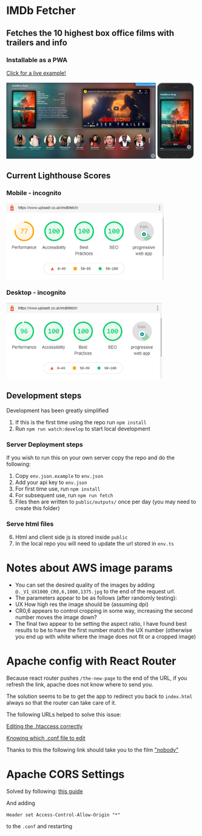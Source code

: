 # IMDb Fetcher
## Fetches the 10 highest box office films with trailers and info
### Installable as a PWA
<a href="https://www.uploadr.co.uk/imdbfetch/" target="_blank" rel="noopener">
Click for a live example!
</a>
<br>
<br>

<img src="./images/desktop.png" height="200"/>
<img src="./images/mobile.png" height="200"/>

## Current Lighthouse Scores 
### Mobile - incognito

<img src="./images/currentScore.png" height="200"/>

### Desktop - incognito

<img src="./images/currentScoreDesktop.png" height="200"/>

## Development steps
Development has been greatly simplified
1. If this is the first time using the repo run `npm install`
2. Run `npm run watch:develop` to start local development

### Server Deployment steps
If you wish to run this on your own server copy the repo and do the following:

1. Copy `env.json.example` to `env.json`
2. Add your api key to `env.json`
3. For first time use, run `npm install`
4. For subsequent use, run `npm run fetch`
5. Files then are written to `public/outputs/` once per day (you may need to create this folder)

### Serve html files

6. Html and client side js is stored inside `public`
7. In the local repo you will need to update the url stored in `env.ts`

# Notes about AWS image params

- You can set the desired quality of the images by adding `@._V1_UX1000_CR0,6,1000,1375.jpg` to the end of the request url.
- The parameters appear to be as follows (after randomly testing):
- UX How high res the image should be (assuming dpi)
- CR0,6 appears to control cropping in some way, increasing the second number moves the image down?
- The final two appear to be setting the aspect ratio, I have found best results to be to have the first number match the UX number (otherwise you end up with white where the image does not fit or a cropped image)

# Apache config with React Router

Because react router pushes `/the-new-page` to the end of the URL, if you refresh the link, apache does not know where to send you.

The solution seems to be to get the app to redirect you back to `index.html` always so that the router can take care of it.

The following URLs helped to solve this issue:

[Editing the .htaccess correctly](https://www.andreasreiterer.at/fix-browserrouter-on-apache/)

[Knowing which .conf file to edit](http://smartwebdeveloper.com/ubuntu/httpd-conf-location-on-ubuntu)

Thanks to this the following link should take you to the film ["nobody"](https://www.uploadr.co.uk/imdbfetch/tt7888964)

# Apache CORS Settings

Solved by following: [this guide](https://blog.magepsycho.com/invalid-command-header-perhaps-misspelled-or-defined-by-a-module-not-included-in-the-server-configuration/)

And adding 
```
Header set Access-Control-Allow-Origin "*"
``` 
to the `.conf` and restarting